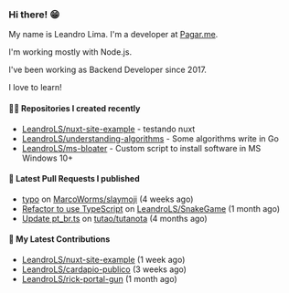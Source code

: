 ### Hi there! 😁 

My name is Leandro Lima. I'm a developer at [Pagar.me](https://pagar.me/).  

I'm working mostly with Node.js. 

I've been working as Backend Developer since 2017. 

I love to learn!  

#### 👨‍💻 Repositories I created recently
- [LeandroLS/nuxt-site-example](https://github.com/LeandroLS/nuxt-site-example) - testando nuxt
- [LeandroLS/understanding-algorithms](https://github.com/LeandroLS/understanding-algorithms) - Some algorithms write in Go
- [LeandroLS/ms-bloater](https://github.com/LeandroLS/ms-bloater) - Custom script to install software in MS Windows 10&#43;

#### 🔨 Latest Pull Requests I published

- [typo](https://github.com/MarcoWorms/slaymoji/pull/2) on [MarcoWorms/slaymoji](https://github.com/MarcoWorms/slaymoji) (4 weeks ago)
- [Refactor to use TypeScript](https://github.com/LeandroLS/SnakeGame/pull/2) on [LeandroLS/SnakeGame](https://github.com/LeandroLS/SnakeGame) (1 month ago)
- [Update pt_br.ts](https://github.com/tutao/tutanota/pull/4040) on [tutao/tutanota](https://github.com/tutao/tutanota) (4 months ago)

#### :construction_worker: My Latest Contributions

- [LeandroLS/nuxt-site-example](https://github.com/LeandroLS/nuxt-site-example) (1 week ago)
- [LeandroLS/cardapio-publico](https://github.com/LeandroLS/cardapio-publico) (3 weeks ago)
- [LeandroLS/rick-portal-gun](https://github.com/LeandroLS/rick-portal-gun) (1 month ago)
